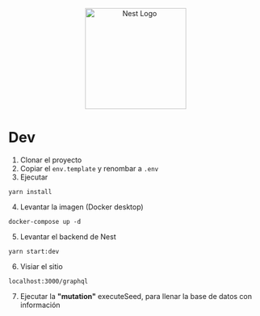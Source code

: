 <p align="center">
  <a href="http://nestjs.com/" target="blank"><img src="https://nestjs.com/img/logo-small.svg" width="200" alt="Nest Logo" /></a>
</p>

# Dev

1. Clonar el proyecto
2. Copiar el `env.template` y renombar a `.env`
3. Ejecutar

```
yarn install
```

4. Levantar la imagen (Docker desktop)

```
docker-compose up -d
```

5. Levantar el backend de Nest

```
yarn start:dev
```

6. Visiar el sitio

```
localhost:3000/graphql
```

7. Ejecutar la **"mutation"** executeSeed, para llenar la base de datos con información
